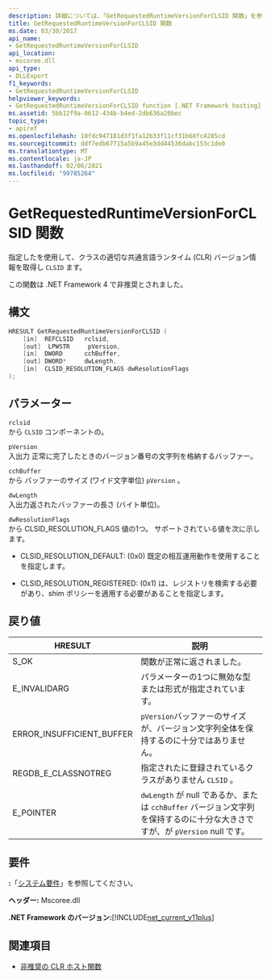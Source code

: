 ```yaml
---
description: 詳細については、「GetRequestedRuntimeVersionForCLSID 関数」を参照してください。
title: GetRequestedRuntimeVersionForCLSID 関数
ms.date: 03/30/2017
api_name:
- GetRequestedRuntimeVersionForCLSID
api_location:
- mscoree.dll
api_type:
- DLLExport
f1_keywords:
- GetRequestedRuntimeVersionForCLSID
helpviewer_keywords:
- GetRequestedRuntimeVersionForCLSID function [.NET Framework hosting]
ms.assetid: 5bb12f9a-0612-434b-b4ed-2db636a20bec
topic_type:
- apiref
ms.openlocfilehash: 10fdc947181d3f1fa12b33f11cf31b68fc4285cd
ms.sourcegitcommit: ddf7edb67715a5b9a45e3dd44536dabc153c1de0
ms.translationtype: MT
ms.contentlocale: ja-JP
ms.lasthandoff: 02/06/2021
ms.locfileid: "99785264"
---
```

# <a name="getrequestedruntimeversionforclsid-function"></a>GetRequestedRuntimeVersionForCLSID 関数

指定したを使用して、クラスの適切な共通言語ランタイム (CLR) バージョン情報を取得し `CLSID` ます。  
  
 この関数は .NET Framework 4 で非推奨とされました。  
  
## <a name="syntax"></a>構文  
  
```cpp  
HRESULT GetRequestedRuntimeVersionForCLSID (  
    [in]  REFCLSID   rclsid,
    [out]  LPWSTR     pVersion,
    [in]  DWORD      cchBuffer,
    [out] DWORD*     dwLength,
    [in]  CLSID_RESOLUTION_FLAGS dwResolutionFlags  
);  
```  
  
## <a name="parameters"></a>パラメーター  

 `rclsid`  
 から `CLSID` コンポーネントの。  
  
 `pVersion`  
 入出力 正常に完了したときのバージョン番号の文字列を格納するバッファー。  
  
 `cchBuffer`  
 から バッファーのサイズ (ワイド文字単位) `pVersion` 。  
  
 `dwLength`  
 入出力返されたバッファーの長さ (バイト単位)。  
  
 `dwResolutionFlags`  
 から CLSID_RESOLUTION_FLAGS 値の1つ。 サポートされている値を次に示します。  
  
- CLSID_RESOLUTION_DEFAULT: (0x0) 既定の相互運用動作を使用することを指定します。  
  
- CLSID_RESOLUTION_REGISTERED: (0x1) は、レジストリを検索する必要があり、shim ポリシーを適用する必要があることを指定します。  
  
## <a name="return-value"></a>戻り値  
  
|HRESULT|説明|  
|-------------|-----------------|  
|S_OK|関数が正常に返されました。|  
|E_INVALIDARG|パラメーターの1つに無効な型または形式が指定されています。|  
|ERROR_INSUFFICIENT_BUFFER|`pVersion`バッファーのサイズが、バージョン文字列全体を保持するのに十分ではありません。|  
|REGDB_E_CLASSNOTREG|指定されたに登録されているクラスがありません `CLSID` 。|  
|E_POINTER|`dwLength` が null であるか、または `cchBuffer` バージョン文字列を保持するのに十分な大きさですが、が `pVersion` null です。|  
  
## <a name="requirements"></a>要件  

 **:**「[システム要件](../../get-started/system-requirements.md)」を参照してください。  
  
 **ヘッダー:** Mscoree.dll  
  
 **.NET Framework のバージョン:**[!INCLUDE[net_current_v11plus](../../../../includes/net-current-v11plus-md.md)]  
  
## <a name="see-also"></a>関連項目

- [非推奨の CLR ホスト関数](deprecated-clr-hosting-functions.md)
